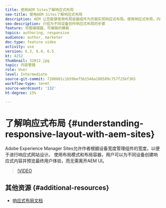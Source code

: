```yaml
---
title: 使用AEM Sites了解响应式布局
seo-title: 使用AEM Sites了解响应式布局
description: AEM 让您能够使用布局容器组件为页面实现响应式布局。使用响应式布局，内容作者可以为不同设备创建响应式内容，并在AEM中预览最终用户体验。
seo-description: 介绍为不同设备创作响应式布局的步骤
feature: 页面编辑器、可编辑的模板
topics: authoring, responsive
audience: author, marketer
doc-type: feature video
activity: use
version: 6.3, 6.4, 6.5
kt: 4252
thumbnail: 32012.jpg
topic: 内容管理
role: User
level: Intermediate
source-git-commit: 7200601c1b59bef5b1546a100589c757f25bf365
workflow-type: tm+mt
source-wordcount: '132'
ht-degree: 15%

---
```



# 了解响应式布局 {#understanding-responsive-layout-with-aem-sites}

Adobe Experience Manager Sites允许作者根据设备宽度管理组件的宽度，以便于进行响应式网站设计。 使用布局模式和布局容器，用户可以为不同设备创建响应式内容并预览最终用户体验，而无需离开AEM UI。

>[!VIDEO](https://video.tv.adobe.com/v/32012?quality=12&learn=on)

## 其他资源 {#additional-resources}

* [响应式布局文档](https://experienceleague.adobe.com/docs/experience-manager-65/authoring/siteandpage/responsive-layout.html)

